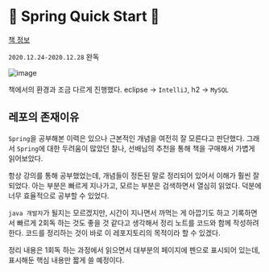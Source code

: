 # 💫 Spring Quick Start 💫
[책 정보](http://www.yes24.com/Product/Goods/29173715)

`2020.12.24-2020.12.28` 완독

![image](https://user-images.githubusercontent.com/68107000/103292686-ac547080-4a31-11eb-9103-683878a6f44c.png)

책에서의 환경과 조금 다르게 진행했다. eclipse -> `IntelliJ`, h2 -> `MySQL`

## 레포의 존재이유
 `Spring`을 공부해본 이력은 있으나 근본적인 개념을 여전히 잘 모른다고 판단했다. 그래서 `Spring`에 대한 두려움이 많았던 찰나, 선배님의 추천을 통해 책을 구매해서 가볍게 읽어보았다.

항상 강의를 통해 공부했었는데, 개념들이 정돈된 말로 정리되어 있어서 이해가 훨씬 잘 되었다. 아는 부분은 빠르게 지나가고, 모르는 부분은 검색하면서 열심히 읽었다. 덕분에 너무 효율적으로 공부할 수 있었다.

`java 개발자`가 될지는 모르겠지만, 시간이 지나면서 까먹는 게 아깝기도 하고 기록하면서 빠르게 2회독 하는 것도 좋을 것 같다고 생각해서 정리 노트를 코드와 함께 작성하려 한다.
코드를 정리하는 것이 바로 이 레포지토리의 목적이라 할 수 있겠다.

정리 내용은 1회독 하는 과정에서 읽으면서 대부분의 페이지에 펜으로 표시되어 있는데, 표시해둔 핵심 내용만 짧게 쓸 예정이다.
